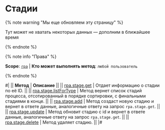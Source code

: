 # Стадии

{% note warning "Мы еще обновляем эту страницу" %}

Тут может не хватать некоторых данных — дополним в ближайшее время

{% endnote %}

{% note info "Права" %}

**Scope**: [`rpa`](../../../scopes/permissions.md) | **Кто может выполнять метод**: `любой пользователь`

{% endnote %}

#|
|| **Метод** | **Описание** ||
|| [rpa.stage.get](./rpa-stage-get.md) | Отдает информацию о стадии по её ID. ||
|| [rpa.stage.listForType](./rpa-stage-list-for-type.md) | Метод вернет список стадий процесса, отсотированный в порядке сортировки, с финальными стадиями в конце. ||
|| [rpa.stage.add](./rpa-stage-add.md) | Метод создаст новую стадию и вернет в ответе данные, аналогичные ответу на запрос `rpa.stage.get`. ||
|| [rpa.stage.update](./rpa-stage-update.md) | Метод обновит стадию с id и вернет в ответе данные, аналогичные ответу на запрос `rpa.stage.get`. ||
|| [rpa.stage.delete](./rpa-stage-delete.md) | Метод удаляет стадию. ||
|#